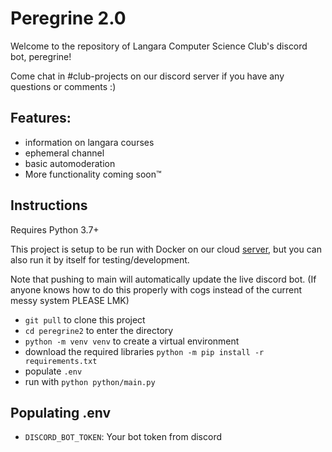 # Peregrine 2.0
Welcome to the repository of Langara Computer Science Club's discord bot, peregrine! 

Come chat in #club-projects on our discord server if you have any questions or comments :)


## Features:
 - information on langara courses
 - ephemeral channel
 - basic automoderation
 - More functionality coming soon™️


## Instructions

Requires Python 3.7+

This project is setup to be run with Docker on our cloud [server](https://github.com/langaracpsc/server/tree/main), but you can also run it by itself for testing/development.


Note that pushing to main will automatically update the live discord bot. (If anyone knows how to do this properly with cogs instead of the current messy system PLEASE LMK)

- `git pull` to clone this project
- `cd peregrine2` to enter the directory
- `python -m venv venv` to create a virtual environment
- download the required libraries `python -m pip install -r requirements.txt`
- populate `.env`
- run with `python python/main.py`


## Populating .env
- `DISCORD_BOT_TOKEN`: Your bot token from discord